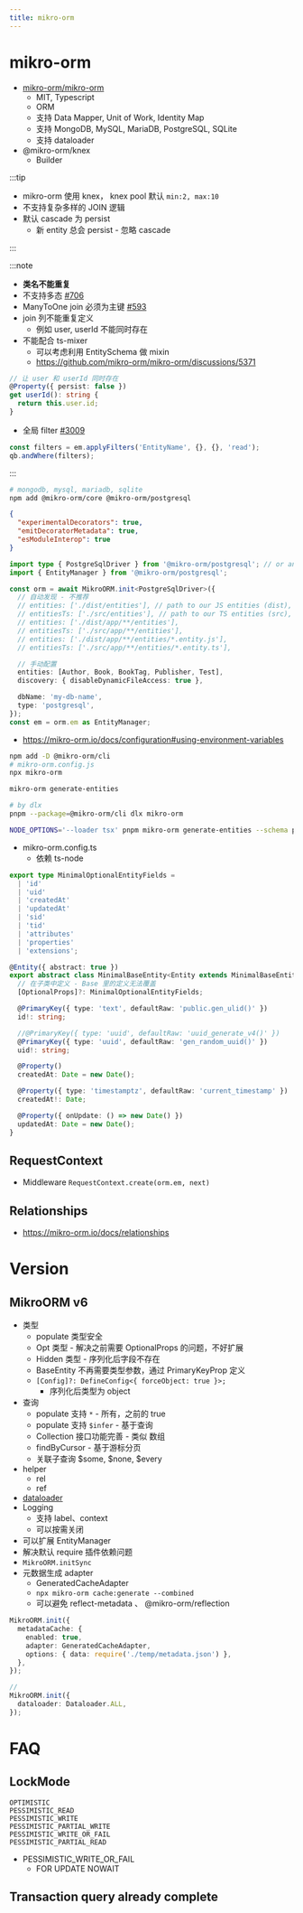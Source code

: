 ```yaml
---
title: mikro-orm
---
```


# mikro-orm

- [mikro-orm/mikro-orm](https://github.com/mikro-orm/mikro-orm)
  - MIT, Typescript
  - ORM
  - 支持 Data Mapper, Unit of Work, Identity Map
  - 支持 MongoDB, MySQL, MariaDB, PostgreSQL, SQLite
  - 支持 dataloader
- @mikro-orm/knex
  - Builder

:::tip

- mikro-orm 使用 knex， knex pool 默认 `min:2, max:10`
- 不支持复杂多样的 JOIN 逻辑
- 默认 cascade 为 persist
  - 新 entity 总会 persist - 忽略 cascade

:::

:::note

- **类名不能重复**
- 不支持多态 [#706](https://github.com/mikro-orm/mikro-orm/issues/706)
- ManyToOne join 必须为主键 [#593](https://github.com/mikro-orm/mikro-orm/issues/593)
- join 列不能重复定义
  - 例如 user, userId 不能同时存在
- 不能配合 ts-mixer
  - 可以考虑利用 EntitySchema 做 mixin
  - https://github.com/mikro-orm/mikro-orm/discussions/5371

```ts
// 让 user 和 userId 同时存在
@Property({ persist: false })
get userId(): string {
  return this.user.id;
}
```

- 全局 filter [#3009](https://github.com/mikro-orm/mikro-orm/issues/3009)

```ts
const filters = em.applyFilters('EntityName', {}, {}, 'read');
qb.andWhere(filters);
```

:::

```bash
# mongodb, mysql, mariadb, sqlite
npm add @mikro-orm/core @mikro-orm/postgresql
```

```json title="tsconfig.json"
{
  "experimentalDecorators": true,
  "emitDecoratorMetadata": true,
  "esModuleInterop": true
}
```

```ts
import type { PostgreSqlDriver } from '@mikro-orm/postgresql'; // or any other driver package
import { EntityManager } from '@mikro-orm/postgresql';

const orm = await MikroORM.init<PostgreSqlDriver>({
  // 自动发现 - 不推荐
  // entities: ['./dist/entities'], // path to our JS entities (dist), relative to `baseDir`
  // entitiesTs: ['./src/entities'], // path to our TS entities (src), relative to `baseDir`
  // entities: ['./dist/app/**/entities'],
  // entitiesTs: ['./src/app/**/entities'],
  // entities: ['./dist/app/**/entities/*.entity.js'],
  // entitiesTs: ['./src/app/**/entities/*.entity.ts'],

  // 手动配置
  entities: [Author, Book, BookTag, Publisher, Test],
  discovery: { disableDynamicFileAccess: true },

  dbName: 'my-db-name',
  type: 'postgresql',
});
const em = orm.em as EntityManager;
```

- https://mikro-orm.io/docs/configuration#using-environment-variables

```bash
npm add -D @mikro-orm/cli
# mikro-orm.config.js
npx mikro-orm

mikro-orm generate-entities

# by dlx
pnpm --package=@mikro-orm/cli dlx mikro-orm

NODE_OPTIONS='--loader tsx' pnpm mikro-orm generate-entities --schema public -p ./src/server/db/entities/ -d
```

- mikro-orm.config.ts
  - 依赖 ts-node

```ts
export type MinimalOptionalEntityFields =
  | 'id'
  | 'uid'
  | 'createdAt'
  | 'updatedAt'
  | 'sid'
  | 'tid'
  | 'attributes'
  | 'properties'
  | 'extensions';

@Entity({ abstract: true })
export abstract class MinimalBaseEntity<Entity extends MinimalBaseEntity<any>> extends BaseEntity<Entity, 'id'> {
  // 在子类中定义 - Base 里的定义无法覆盖
  [OptionalProps]?: MinimalOptionalEntityFields;

  @PrimaryKey({ type: 'text', defaultRaw: 'public.gen_ulid()' })
  id!: string;

  //@PrimaryKey({ type: 'uuid', defaultRaw: 'uuid_generate_v4()' })
  @PrimaryKey({ type: 'uuid', defaultRaw: 'gen_random_uuid()' })
  uid!: string;

  @Property()
  createdAt: Date = new Date();

  @Property({ type: 'timestamptz', defaultRaw: 'current_timestamp' })
  createdAt!: Date;

  @Property({ onUpdate: () => new Date() })
  updatedAt: Date = new Date();
}
```

## RequestContext

- Middleware `RequestContext.create(orm.em, next)`

## Relationships

- https://mikro-orm.io/docs/relationships

# Version

## MikroORM v6

- 类型
  - populate 类型安全
  - Opt 类型 - 解决之前需要 OptionalProps 的问题，不好扩展
  - Hidden 类型 - 序列化后字段不存在
  - BaseEntity 不再需要类型参数，通过 PrimaryKeyProp 定义
  - `[Config]?: DefineConfig<{ forceObject: true }>;`
    - 序列化后类型为 object
- 查询
  - populate 支持 `*` - 所有，之前的 true
  - populate 支持 `$infer` - 基于查询
  - Collection 接口功能完善 - 类似 数组
  - findByCursor - 基于游标分页
  - 关联子查询 $some, $none, $every
- helper
  - rel
  - ref
- [dataloader](https://mikro-orm.io/docs/dataloaders)
- Logging
  - 支持 label、context
  - 可以按需关闭
- 可以扩展 EntityManager
- 解决默认 require 插件依赖问题
- `MikroORM.initSync`
- 元数据生成 adapter
  - GeneratedCacheAdapter
  - `npx mikro-orm cache:generate --combined`
  - 可以避免 reflect-metadata 、 @mikro-orm/reflection

```ts
MikroORM.init({
  metadataCache: {
    enabled: true,
    adapter: GeneratedCacheAdapter,
    options: { data: require('./temp/metadata.json') },
  },
});

//
MikroORM.init({
  dataloader: Dataloader.ALL,
});
```

# FAQ

## LockMode

```
OPTIMISTIC
PESSIMISTIC_READ
PESSIMISTIC_WRITE
PESSIMISTIC_PARTIAL_WRITE
PESSIMISTIC_WRITE_OR_FAIL
PESSIMISTIC_PARTIAL_READ
```

- PESSIMISTIC_WRITE_OR_FAIL
  - FOR UPDATE NOWAIT

## Transaction query already complete
